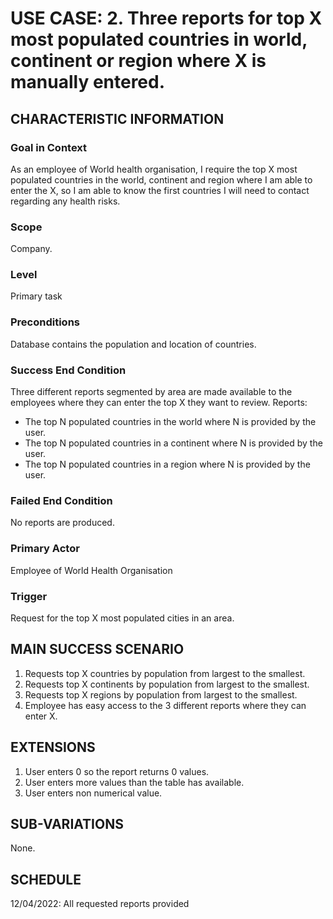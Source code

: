 # USE CASE: 2. Three reports for top X most populated countries in world, continent or region where X is manually entered. 

## CHARACTERISTIC INFORMATION

### Goal in Context

As an employee of World health organisation, I require the top X most populated countries in the world, continent and region where I am able to enter the X, so I am able to know the first countries I will need to contact regarding any health risks.

### Scope

Company.

### Level

Primary task

### Preconditions

Database contains the population and location of countries.

### Success End Condition

Three different reports segmented by area are made available to the employees where they can enter the top X they want to review.
Reports:
 - The top N populated countries in the world where N is provided by the user.
 - The top N populated countries in a continent where N is provided by the user.
 - The top N populated countries in a region where N is provided by the user.

### Failed End Condition

No reports are produced.

### Primary Actor

Employee of World Health Organisation

### Trigger

Request for the top X most populated cities in an area.

## MAIN SUCCESS SCENARIO

1. Requests top X countries by population from largest to the smallest.
2. Requests top X continents by population from largest to the smallest.
3. Requests top X regions by population from largest to the smallest.
4. Employee has easy access to the 3 different reports where they can enter X.

## EXTENSIONS

1. User enters 0 so the report returns 0 values.
2. User enters more values than the table has available.
3. User enters non numerical value.

## SUB-VARIATIONS

None.

## SCHEDULE

12/04/2022: All requested reports provided 